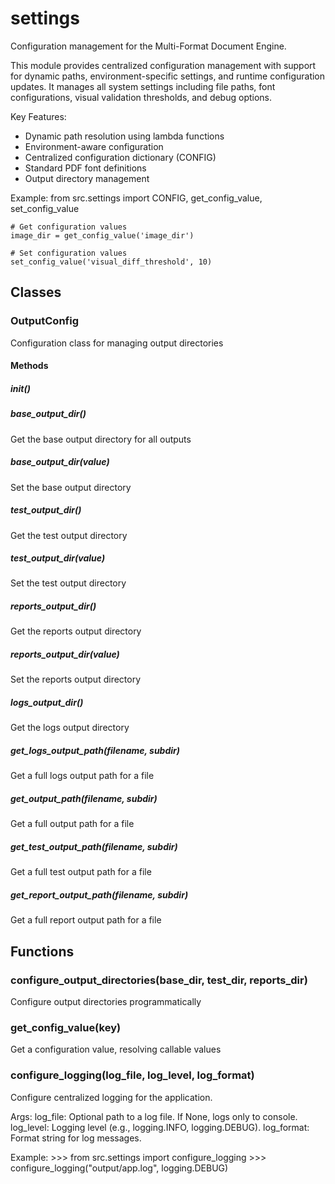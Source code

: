 # settings

Configuration management for the Multi-Format Document Engine.

This module provides centralized configuration management with support for dynamic paths,
environment-specific settings, and runtime configuration updates. It manages all system
settings including file paths, font configurations, visual validation thresholds, and
debug options.

Key Features:

- Dynamic path resolution using lambda functions
- Environment-aware configuration
- Centralized configuration dictionary (CONFIG)
- Standard PDF font definitions
- Output directory management

Example:
    from src.settings import CONFIG, get_config_value, set_config_value

    # Get configuration values
    image_dir = get_config_value('image_dir')

    # Set configuration values
    set_config_value('visual_diff_threshold', 10)

## Classes

### OutputConfig

Configuration class for managing output directories

#### Methods

##### __init__()

##### base_output_dir()

Get the base output directory for all outputs

##### base_output_dir(value)

Set the base output directory

##### test_output_dir()

Get the test output directory

##### test_output_dir(value)

Set the test output directory

##### reports_output_dir()

Get the reports output directory

##### reports_output_dir(value)

Set the reports output directory

##### logs_output_dir()

Get the logs output directory

##### get_logs_output_path(filename, subdir)

Get a full logs output path for a file

##### get_output_path(filename, subdir)

Get a full output path for a file

##### get_test_output_path(filename, subdir)

Get a full test output path for a file

##### get_report_output_path(filename, subdir)

Get a full report output path for a file

## Functions

### configure_output_directories(base_dir, test_dir, reports_dir)

Configure output directories programmatically

### get_config_value(key)

Get a configuration value, resolving callable values

### configure_logging(log_file, log_level, log_format)

Configure centralized logging for the application.

Args:
    log_file: Optional path to a log file. If None, logs only to console.
    log_level: Logging level (e.g., logging.INFO, logging.DEBUG).
    log_format: Format string for log messages.

Example:
    >>> from src.settings import configure_logging
    >>> configure_logging("output/app.log", logging.DEBUG)
